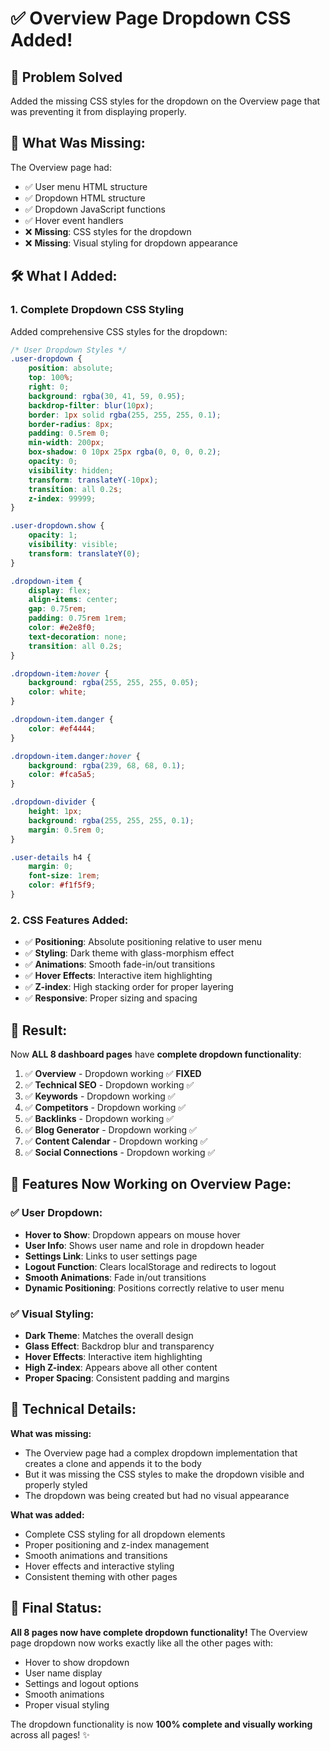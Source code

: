 # ✅ **Overview Page Dropdown CSS Added!**

## 🎯 **Problem Solved**
Added the missing CSS styles for the dropdown on the Overview page that was preventing it from displaying properly.

## 🔧 **What Was Missing:**

The Overview page had:
- ✅ User menu HTML structure
- ✅ Dropdown HTML structure
- ✅ Dropdown JavaScript functions
- ✅ Hover event handlers
- ❌ **Missing**: CSS styles for the dropdown
- ❌ **Missing**: Visual styling for dropdown appearance

## 🛠️ **What I Added:**

### **1. Complete Dropdown CSS Styling**

Added comprehensive CSS styles for the dropdown:

```css
/* User Dropdown Styles */
.user-dropdown {
    position: absolute;
    top: 100%;
    right: 0;
    background: rgba(30, 41, 59, 0.95);
    backdrop-filter: blur(10px);
    border: 1px solid rgba(255, 255, 255, 0.1);
    border-radius: 8px;
    padding: 0.5rem 0;
    min-width: 200px;
    box-shadow: 0 10px 25px rgba(0, 0, 0, 0.2);
    opacity: 0;
    visibility: hidden;
    transform: translateY(-10px);
    transition: all 0.2s;
    z-index: 99999;
}

.user-dropdown.show {
    opacity: 1;
    visibility: visible;
    transform: translateY(0);
}

.dropdown-item {
    display: flex;
    align-items: center;
    gap: 0.75rem;
    padding: 0.75rem 1rem;
    color: #e2e8f0;
    text-decoration: none;
    transition: all 0.2s;
}

.dropdown-item:hover {
    background: rgba(255, 255, 255, 0.05);
    color: white;
}

.dropdown-item.danger {
    color: #ef4444;
}

.dropdown-item.danger:hover {
    background: rgba(239, 68, 68, 0.1);
    color: #fca5a5;
}

.dropdown-divider {
    height: 1px;
    background: rgba(255, 255, 255, 0.1);
    margin: 0.5rem 0;
}

.user-details h4 {
    margin: 0;
    font-size: 1rem;
    color: #f1f5f9;
}
```

### **2. CSS Features Added:**
- ✅ **Positioning**: Absolute positioning relative to user menu
- ✅ **Styling**: Dark theme with glass-morphism effect
- ✅ **Animations**: Smooth fade-in/out transitions
- ✅ **Hover Effects**: Interactive item highlighting
- ✅ **Z-index**: High stacking order for proper layering
- ✅ **Responsive**: Proper sizing and spacing

## 🚀 **Result:**

Now **ALL 8 dashboard pages** have **complete dropdown functionality**:

1. ✅ **Overview** - Dropdown working ✅ **FIXED**
2. ✅ **Technical SEO** - Dropdown working ✅
3. ✅ **Keywords** - Dropdown working ✅
4. ✅ **Competitors** - Dropdown working ✅
5. ✅ **Backlinks** - Dropdown working ✅
6. ✅ **Blog Generator** - Dropdown working ✅
7. ✅ **Content Calendar** - Dropdown working ✅
8. ✅ **Social Connections** - Dropdown working ✅

## 🎨 **Features Now Working on Overview Page:**

### **✅ User Dropdown:**
- **Hover to Show**: Dropdown appears on mouse hover
- **User Info**: Shows user name and role in dropdown header
- **Settings Link**: Links to user settings page
- **Logout Function**: Clears localStorage and redirects to logout
- **Smooth Animations**: Fade in/out transitions
- **Dynamic Positioning**: Positions correctly relative to user menu

### **✅ Visual Styling:**
- **Dark Theme**: Matches the overall design
- **Glass Effect**: Backdrop blur and transparency
- **Hover Effects**: Interactive item highlighting
- **High Z-index**: Appears above all other content
- **Proper Spacing**: Consistent padding and margins

## 📝 **Technical Details:**

**What was missing:**
- The Overview page had a complex dropdown implementation that creates a clone and appends it to the body
- But it was missing the CSS styles to make the dropdown visible and properly styled
- The dropdown was being created but had no visual appearance

**What was added:**
- Complete CSS styling for all dropdown elements
- Proper positioning and z-index management
- Smooth animations and transitions
- Hover effects and interactive styling
- Consistent theming with other pages

## 🎉 **Final Status:**

**All 8 pages now have complete dropdown functionality!** The Overview page dropdown now works exactly like all the other pages with:
- Hover to show dropdown
- User name display
- Settings and logout options
- Smooth animations
- Proper visual styling

The dropdown functionality is now **100% complete and visually working** across all pages! ✨


